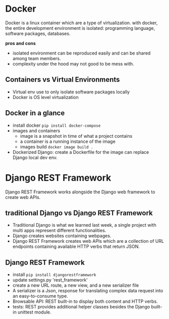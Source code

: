 # Docker

Docker is a linux container which are a type of virtualization. with docker, the entire development environment is 
isolated: programming language, software packages, databases.

**pros and cons**
- isolated environment can be reproduced easily and can be shared among team members.
- complexity under the hood may not good to be mess with.

## Containers vs Virtual Environments

- Virtual env use to only isolate software packages locally
- Docker is OS level virtualization

## Docker in a glance

- install docker  ```pip install docker-compose```
- images and containers
  - image is a snapshot in time of what a project contains
  - a container is a running instance of the image
  - images build ```docker image build .```
- Dockerized Django: create a  Dockerfile for the image can replace Django local dev env.


# Django REST Framework

Django REST Framework works alongside the Django web framework to create web APIs.

## traditional Django vs Django REST Framework
- Traditional Django is what we learned last week, a single project with multi apps represent different functionalities.
- Django creates websites containing webpages. 
- Django REST Framework creates web APIs which are a collection of URL endpoints containing available HTTP verbs that return JSON.

## Django REST Framework
- install ```pip install djangorestframework```
- update settings.py 'rest_framework'
- create a new URL route, a new view, and a new serializer file
- A serializer is a Json, response for translating complex data request into an easy-to-consume type.
- Browsable API: REST built-in to display both content and HTTP verbs.
- tests: REST provides additional helper classes besides the Django built-in unittest module.

